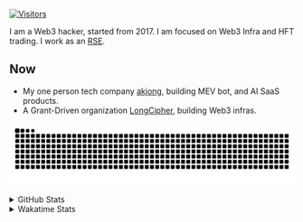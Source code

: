 <!-- markdownlint-disable MD041 MD010 MD033 -->
[![Visitors](https://api.visitorbadge.io/api/daily?path=Akagi201%2FAkagi201&label=Visitors%20Today&countColor=%2337d67a)](https://visitorbadge.io/status?path=Akagi201%2FAkagi201)

I am a Web3 hacker, started from 2017. I am focused on Web3 Infra and HFT trading.
I work as an [RSE](https://us-rse.org/about/what-is-an-rse/).

## Now

* My one person tech company [akjong](https://github.com/akjong), building MEV bot, and AI SaaS products.
* A Grant-Driven organization [LongCipher](https://github.com/longcipher), building Web3 infras.

[![github contribution grid snake animation](https://raw.githubusercontent.com/Akagi201/Akagi201/output/github-contribution-grid-snake.svg#gh-light-mode-only)](https://github.com/Akagi201)

<details>
<summary>GitHub Stats</summary>
  <a href="https://github.com/Akagi201"><img alt="Profile Detail" src="https://raw.githubusercontent.com/Akagi201/Akagi201/master/profile-summary-card-output/dracula/0-profile-details.svg" /></a>
  <a href="https://github.com/Akagi201"><img alt="Github Stats" src="https://raw.githubusercontent.com/Akagi201/Akagi201/master/profile-summary-card-output/dracula/3-stats.svg" /></a>
  <a href="https://github.com/Akagi201"><img alt="Lang By Commits" src="https://raw.githubusercontent.com/Akagi201/Akagi201/master/profile-summary-card-output/dracula/2-most-commit-language.svg" /></a>
</details>

<details>
<summary>Wakatime Stats</summary>
<br>

<!--START_SECTION:waka-->

```txt
From: 27 August 2025 - To: 03 September 2025

Total Time: 22 hrs 41 mins

Other        8 hrs 52 mins   █████████▓░░░░░░░░░░░░░░░   39.12 %
sh           7 hrs 5 mins    ███████▓░░░░░░░░░░░░░░░░░   31.29 %
Rust         3 hrs 16 mins   ███▓░░░░░░░░░░░░░░░░░░░░░   14.42 %
Markdown     1 hr 1 min      █░░░░░░░░░░░░░░░░░░░░░░░░   04.50 %
TypeScript   52 mins         █░░░░░░░░░░░░░░░░░░░░░░░░   03.88 %
TOML         35 mins         ▓░░░░░░░░░░░░░░░░░░░░░░░░   02.61 %
JSON         25 mins         ▒░░░░░░░░░░░░░░░░░░░░░░░░   01.90 %
Move         23 mins         ▒░░░░░░░░░░░░░░░░░░░░░░░░   01.69 %
Python       6 mins          ░░░░░░░░░░░░░░░░░░░░░░░░░   00.51 %
Go           0 secs          ░░░░░░░░░░░░░░░░░░░░░░░░░   00.04 %
```

<!--END_SECTION:waka-->

</details>
